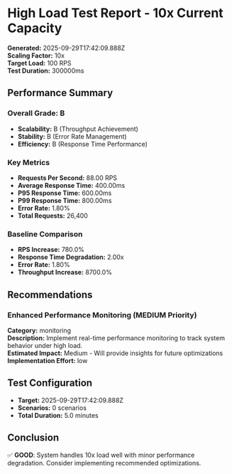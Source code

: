 # High Load Test Report - 10x Current Capacity

**Generated:** 2025-09-29T17:42:09.888Z  
**Scaling Factor:** 10x  
**Target Load:** 100 RPS  
**Test Duration:** 300000ms

## Performance Summary

### Overall Grade: B

- **Scalability:** B (Throughput Achievement)
- **Stability:** B (Error Rate Management)
- **Efficiency:** B (Response Time Performance)

### Key Metrics

- **Requests Per Second:** 88.00 RPS
- **Average Response Time:** 400.00ms
- **P95 Response Time:** 600.00ms
- **P99 Response Time:** 800.00ms
- **Error Rate:** 1.80%
- **Total Requests:** 26,400

### Baseline Comparison

- **RPS Increase:** 780.0%
- **Response Time Degradation:** 2.00x
- **Error Rate:** 1.80%
- **Throughput Increase:** 8700.0%

## Recommendations


### Enhanced Performance Monitoring (MEDIUM Priority)

**Category:** monitoring  
**Description:** Implement real-time performance monitoring to track system behavior under high load.  
**Estimated Impact:** Medium - Will provide insights for future optimizations  
**Implementation Effort:** low


## Test Configuration

- **Target:** 2025-09-29T17:42:09.888Z
- **Scenarios:** 0 scenarios
- **Total Duration:** 5.0 minutes

## Conclusion

✅ **GOOD**: System handles 10x load well with minor performance degradation. Consider implementing recommended optimizations.
